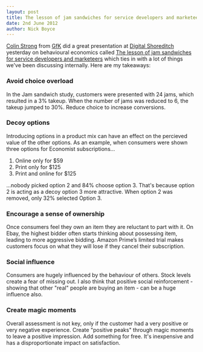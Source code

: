 ```yaml
---
layout: post
title: The lesson of jam sandwiches for service developers and marketeers
date: 2nd June 2012
author: Nick Boyce
---
```


[Colin Strong](https://twitter.com/#!/Colinstrong) from [GfK](http://www.gfk.com/) did a great presentation at [Digital Shoreditch](http://digitalshoreditch.com/) yesterday on behavioural economics called [The lesson of jam sandwiches for service developers and marketeers](http://www.slideshare.net/colinstrong/jam-sandwiches-final) which ties in with a lot of things we've been discussing internally. Here are my takeaways:

### Avoid choice overload

In the Jam sandwich study, customers were presented with 24 jams, which resulted in a 3% takeup. When the number of jams was reduced to 6, the takeup jumped to 30%. Reduce choice to increase conversions.

### Decoy options

Introducing options in a product mix can have an effect on the percieved value of the other options. As an example, when consumers were shown three options for Economist subscriptions&hellip;

1. Online only for $59
1. Print only for $125
1. Print and online for $125

&hellip;nobody picked option 2 and 84% choose option 3. That's because option 2 is acting as a decoy option 3 more attractive. When option 2 was removed, only 32% selected Option 3. 

### Encourage a sense of ownership

Once consumers feel they own an item they are reluctant to part with it. On Ebay, the highest bidder often starts thinking about possessing item, leading to more aggressive bidding. Amazon Prime’s limited trial makes customers focus on what they will lose if they cancel their subscription.

### Social influence

Consumers are hugely influenced by the behaviour of others. Stock levels create a fear of missing out. I also think that positive social reinforcement - showing that other "real" people are buying an item - can be a huge influence also.

### Create magic moments

Overall assessment is not key, only if the customer had a very positive or very negative experience. Create "positive peaks" through magic moments to leave a positive impression. Add something for free. It's inexpensive and has a disproportionate impact on satisfaction.